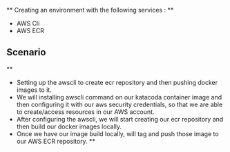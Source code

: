 ** Creating an environment with the following services : **
	
- AWS Cli
- AWS ECR

## Scenario 

** 
- Setting up the awscli to create ecr repository and then pushing docker images to it.
- We will installing awscli command on our katacoda container image and then configuring it with our aws security credentials, so that we are able to create/access resources in our AWS account.
- After configuring the awscli, we will start creating our ecr repository and then build our docker images locally.
- Once we have our image build locally, will tag and push those image to our AWS ECR repository. 
**

